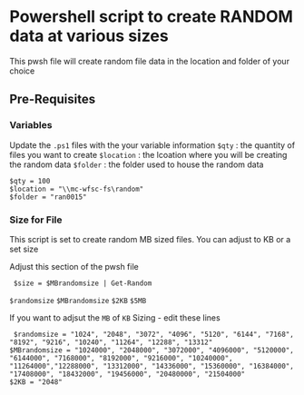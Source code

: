 # Powershell script to create RANDOM data at various sizes
This pwsh file will create random file data in the location and folder of your choice


## Pre-Requisites
### Variables
Update the ``.ps1`` files with the your variable information
``$qty``      : the quantity of files you want to create
``$location`` : the lcoation where you will be creating the random data
``$folder``   : the folder used to house the random data

```pwsh
$qty = 100
$location = "\\mc-wfsc-fs\random"
$folder = "ran0015" 

  ```
### Size for File
This script is set to create random MB sized files. You can adjust to KB or a set size

Adjust this section of the pwsh file
```pwsh
 $size = $MBrandomsize | Get-Random 
```
``$randomsize``
``$MBrandomsize``
``$2KB``
``$5MB``

If you want to adjsut the ``MB`` of ``KB`` Sizing - edit these lines
```pwsh
 $randomsize = "1024", "2048", "3072", "4096", "5120", "6144", "7168", "8192", "9216", "10240", "11264", "12288", "13312"
$MBrandomsize = "1024000", "2048000", "3072000", "4096000", "5120000", "6144000", "7168000", "8192000", "9216000", "10240000", "11264000","12288000", "13312000", "14336000", "15360000", "16384000", "17408000", "18432000", "19456000", "20480000", "21504000"
$2KB = "2048"  
```
